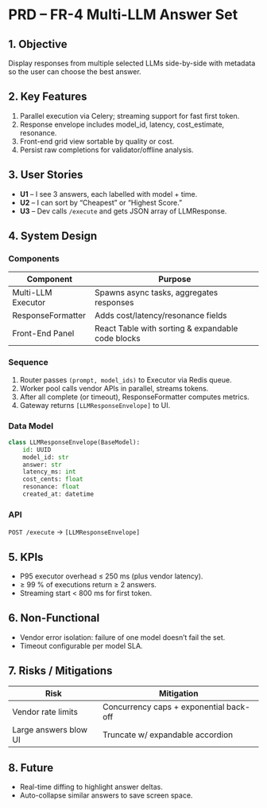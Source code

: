 # PRD – FR-4 Multi-LLM Answer Set

## 1. Objective
Display responses from multiple selected LLMs side-by-side with metadata so the user can choose the best answer.

## 2. Key Features
1. Parallel execution via Celery; streaming support for fast first token.
2. Response envelope includes model_id, latency, cost_estimate, resonance.
3. Front-end grid view sortable by quality or cost.
4. Persist raw completions for validator/offline analysis.

## 3. User Stories
* **U1** – I see 3 answers, each labelled with model + time.
* **U2** – I can sort by “Cheapest” or “Highest Score.”
* **U3** – Dev calls `/execute` and gets JSON array of LLMResponse.

## 4. System Design
### Components
| Component | Purpose |
|-----------|---------|
| Multi-LLM Executor | Spawns async tasks, aggregates responses |
| ResponseFormatter | Adds cost/latency/resonance fields |
| Front-End Panel | React Table with sorting & expandable code blocks |

### Sequence
1. Router passes `(prompt, model_ids)` to Executor via Redis queue.
2. Worker pool calls vendor APIs in parallel, streams tokens.
3. After all complete (or timeout), ResponseFormatter computes metrics.
4. Gateway returns `[LLMResponseEnvelope]` to UI.

### Data Model
```python
class LLMResponseEnvelope(BaseModel):
    id: UUID
    model_id: str
    answer: str
    latency_ms: int
    cost_cents: float
    resonance: float
    created_at: datetime
```

### API
`POST /execute` → `[LLMResponseEnvelope]`

## 5. KPIs
* P95 executor overhead ≤ 250 ms (plus vendor latency).
* ≥ 99 % of executions return ≥ 2 answers.
* Streaming start < 800 ms for first token.

## 6. Non-Functional
* Vendor error isolation: failure of one model doesn’t fail the set.
* Timeout configurable per model SLA.

## 7. Risks / Mitigations
| Risk | Mitigation |
|------|------------|
| Vendor rate limits | Concurrency caps + exponential back-off |
| Large answers blow UI | Truncate w/ expandable accordion |

## 8. Future
* Real-time diffing to highlight answer deltas.
* Auto-collapse similar answers to save screen space. 